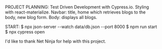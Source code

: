 PROJECT PLANNING:
Test Driven Development with Cypress.io.
Styling with react-materialize.
Navbar: title, home which retrieves blogs to the body, new blog form.
Body: displays all blogs.

START:
$ npx json-server --watch data/db.json --port 8000
$ npm run start
$ npx cypress open

I'd like to thank Net Ninja for help with this project.
